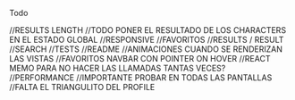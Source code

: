 Todo

//RESULTS LENGTH
//TODO PONER EL RESULTADO DE LOS CHARACTERS EN EL ESTADO GLOBAL
//RESPONSIVE
//FAVORITOS
//RESULTS / RESULT
//SEARCH
//TESTS
//README
//ANIMACIONES CUANDO SE RENDERIZAN LAS VISTAS
//FAVORITOS NAVBAR CON POINTER ON HOVER
//REACT MEMO PARA NO HACER LAS LLAMADAS TANTAS VECES?
//PERFORMANCE
//IMPORTANTE PROBAR EN TODAS LAS PANTALLAS
//FALTA EL TRIANGULITO DEL PROFILE